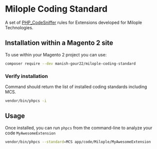 # Milople Coding Standard

A set of [PHP_CodeSniffer](https://github.com/squizlabs/PHP_CodeSniffer) rules for Extensions developed for Milople Technologies.

## Installation within a Magento 2 site

To use within your Magento 2 project you can use:

```bash
composer require --dev manish-gour22/milople-coding-standard
```

### Verify installation

Command should return the list of installed coding standards including MCS.

```bash
vendor/bin/phpcs -i
```

## Usage

Once installed, you can run `phpcs` from the command-line to analyze your code `MyAwesomeExtension`

```bash
vendor/bin/phpcs --standard=MCS app/code/Milople/MyAwesomeExtension
```
